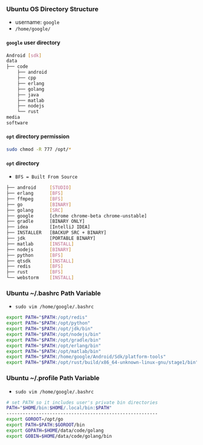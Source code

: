 ### Ubuntu OS Directory Structure
* username: ``` google ```
* ``` /home/google/ ```
#### ``` google ``` user directory
```sh
Android [sdk]
data
├── code
    ├── android
    ├── cpp
    ├── erlang
    ├── golang
    ├── java
    ├── matlab
    ├── nodejs
    └── rust  
media
software
```

#### ``` opt ``` directory permission
```sh
sudo chmod -R 777 /opt/*
```

#### ``` opt ``` directory
* ``` BFS = Built From Source ```
```sh
├── android     [STUDIO]
├── erlang      [BFS]
├── ffmpeg      [BFS]
├── go          [BINARY]
├── golang      [SRC]
├── google      [chrome chrome-beta chrome-unstable]
├── gradle      [BINARY ONLY]
├── idea        [IntelliJ IDEA]
├── INSTALLER   [BACKUP SRC + BINARY]
├── jdk         [PORTABLE BINARY]
├── matlab      [INSTALL]
├── nodejs      [BINARY]
├── python      [BFS]
├── qtsdk       [INSTALL]
├── redis       [BFS]
├── rust        [BFS]
└── webstorm    [INSTALL]
```

### Ubuntu ~/.bashrc Path Variable
* ``` sudo vim /home/google/.bashrc ```
```sh
export PATH="$PATH:/opt/redis"
export PATH="$PATH:/opt/python"
export PATH="$PATH:/opt/jdk/bin"
export PATH="$PATH:/opt/nodejs/bin"
export PATH="$PATH:/opt/gradle/bin"
export PATH="$PATH:/opt/erlang/bin"
export PATH="$PATH:/opt/matlab/bin"
export PATH="$PATH:/home/google/Android/Sdk/platform-tools"
export PATH="$PATH:/opt/rust/build/x86_64-unknown-linux-gnu/stage1/bin"
```

### Ubuntu ~/.profile Path Variable
* ``` sudo vim /home/google/.bashrc ```
```sh
# set PATH so it includes user's private bin directories
PATH="$HOME/bin:$HOME/.local/bin:$PATH"
--------------------------------------------------------
export GOROOT=/opt/go
export PATH=$PATH:$GOROOT/bin
export GOPATH=$HOME/data/code/golang
export GOBIN=$HOME/data/code/golang/bin
```

